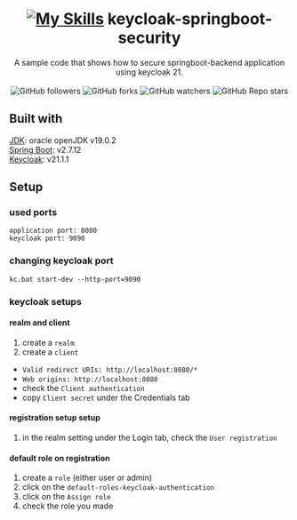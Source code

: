 <div align="center">

 # [![My Skills](https://skills.thijs.gg/icons?i=java)](https://skills.thijs.gg) keycloak-springboot-security
 A sample code that shows how to secure springboot-backend application using keycloak 21.
 <br/>
<br/>
![GitHub followers](https://img.shields.io/github/followers/errixed)
![GitHub forks](https://img.shields.io/github/forks/errixed/keycloak-springboot-security)
![GitHub watchers](https://img.shields.io/github/watchers/errixed/keycloak-springboot-security)
![GitHub Repo stars](https://img.shields.io/github/stars/errixed/keycloak-springboot-security)
 
</div>

## Built with
[JDK](https://www.oracle.com/java/technologies/javase/jdk19-archive-downloads.html): oracle openJDK v19.0.2
<br/>
[Spring Boot](https://spring.io/projects/spring-boot): v2.7.12
<br/>
[Keycloak](https://github.com/keycloak/keycloak/releases/tag/21.1.1): v21.1.1
## Setup
### used ports
`application port: 8080`
<br/>
`keycloak port: 9090`
### changing keycloak port
```
kc.bat start-dev --http-port=9090
```
### keycloak setups
 #### realm and client
1. create a `realm`
2. create a `client`
 * `Valid redirect URIs: http://localhost:8080/*`
 * `Web origins: http://localhost:8080`
 * check the `Client authentication`
 * copy `Client secret` under the Credentials tab
#### registration setup setup
1. in the realm setting under the Login tab, check the `User registration`
#### default role on registration 
1. create a `role` (either user or admin)
2. click on the `default-roles-keycloak-authentication`
3. click on the `Assign role`
4. check the role you made

